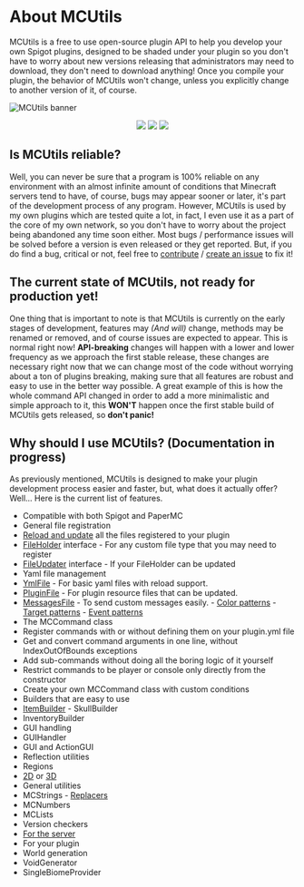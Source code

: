 # About MCUtils
MCUtils is a free to use open-source plugin API to help you develop your own Spigot plugins, designed to be shaded under your plugin so you don't have to worry about new versions releasing that administrators may need to download, they don't need to download anything! Once you compile your plugin, the behavior of MCUtils won't change, unless you explicitly change to another version of it, of course.

![MCUtils banner](https://user-images.githubusercontent.com/63256529/192231939-b606878c-4436-4d74-9cb6-b78ce6850240.jpg)
<div align=center>
<a href="https://www.codefactor.io/repository/github/xdec0de/mcutils"><img src="https://www.codefactor.io/repository/github/xdec0de/mcutils/badge"</img></a>
<a href="https://app.codacy.com/gh/xDec0de/MCUtils/"><img src="https://app.codacy.com/project/badge/Grade/2d121db7e16749f49cdc3cdd897da9fe"></img></a>
<a href="https://github.com/xDec0de/MCUtils/actions/workflows/build.yml"><img src="https://img.shields.io/github/actions/workflow/status/xDec0de/MCUtils/build.yml?branch=master"</img></a>
</div>

## Is MCUtils reliable?
Well, you can never be sure that a program is 100% reliable on any environment with an almost infinite amount of conditions that Minecraft servers tend to have, of course, bugs may appear sooner or later, it's part of the development process of any program. However, MCUtils is used by my own plugins which are tested quite a lot, in fact, I even use it as a part of the core of my own network, so you don't have to worry about the project being abandoned any time soon either. Most bugs / performance issues will be solved before a version is even released or they get reported. But, if you do find a bug, critical or not, feel free to [contribute](https://github.com/xDec0de/MCUtils/blob/master/CONTRIBUTING.md) / [create an issue](https://github.com/xDec0de/MCUtils/issues/new/choose) to fix it!

## The current state of MCUtils, not ready for production yet!
One thing that is important to note is that MCUtils is currently on the early stages of development, features may *(And will)* change, methods may be renamed or removed, and of course issues are expected to appear. This is normal right now! **API-breaking** changes will happen with a lower and lower frequency as we approach the first stable release, these changes are necessary right now that we can change most of the code without worrying about a ton of plugins breaking, making sure that all features are robust and easy to use in the better way possible. A great example of this is how the whole command API changed in order to add a more minimalistic and simple approach to it, this **WON'T** happen once the first stable build of MCUtils gets released, so **don't panic!**

## Why should I use MCUtils? (Documentation in progress)
As previously mentioned, MCUtils is designed to make your plugin development process easier and faster, but, what does it actually offer? Well... Here is the current list of features.
-   Compatible with both Spigot and PaperMC
-   General file registration
  -   [Reload and update](https://mcutils.codersky.net/file-types/messagesfile) all the files registered to your plugin
  -   [FileHolder](https://mcutils.codersky.net/file-types#fileholder-and-fileupdater) interface - For any custom file type that you may need to register
  -   [FileUpdater](https://mcutils.codersky.net/file-types#fileholder-and-fileupdater) interface - If your FileHolder can be updated
-   Yaml file management
  -   [YmlFile](https://mcutils.codersky.net/file-types/ymlfile) - For basic yaml files with reload support.
  -   [PluginFile](https://mcutils.codersky.net/file-types/pluginfile) - For plugin resource files that can be updated.
  -   [MessagesFile](https://mcutils.codersky.net/file-types/messagesfile) - To send custom messages easily.
    -   [Color patterns](https://mcutils.codersky.net/chat-features/color-patterns)
    -   [Target patterns](https://mcutils.codersky.net/chat-features/target-patterns)
    -   [Event patterns](https://mcutils.codersky.net/chat-features/event-patterns)
-   The MCCommand class
  -   Register commands with or without defining them on your plugin.yml file
  -   Get and convert command arguments in one line, without IndexOutOfBounds exceptions
  -   Add sub-commands without doing all the boring logic of it yourself
  -   Restrict commands to be player or console only directly from the constructor
  -   Create your own MCCommand class with custom conditions
-   Builders that are easy to use
  -   [ItemBuilder](https://mcutils.codersky.net/items-and-inventories/itembuilder)
    -   SkullBuilder
  -   InventoryBuilder
-   GUI handling
  -   GUIHandler
  -   GUI and ActionGUI
-   Reflection utilities
-   Regions
  -   [2D](https://mcutils.codersky.net/regions/2d-regions) or [3D](https://mcutils.codersky.net/regions/3d-regions)
-   General utilities
  -   MCStrings
    -   [Replacers](https://mcutils.codersky.net/chat-features/replacers)
  -   MCNumbers
  -   MCLists
-   Version checkers
  -   [For the server](https://mcutils.codersky.net/getting-started/checking-server-version)
  -   For your plugin
-   World generation
  -   VoidGenerator
  -   SingleBiomeProvider
